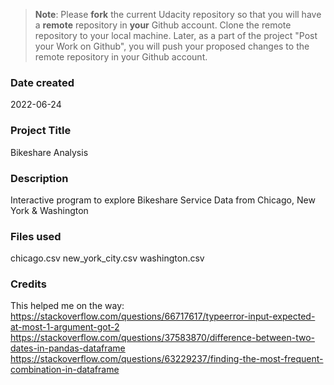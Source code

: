 >**Note**: Please **fork** the current Udacity repository so that you will have a **remote** repository in **your** Github account. Clone the remote repository to your local machine. Later, as a part of the project "Post your Work on Github", you will push your proposed changes to the remote repository in your Github account.

### Date created
2022-06-24

### Project Title
Bikeshare Analysis

### Description
Interactive program to explore Bikeshare Service Data from Chicago, New York & Washington

### Files used
chicago.csv
new_york_city.csv
washington.csv

### Credits
This helped me on the way:
https://stackoverflow.com/questions/66717617/typeerror-input-expected-at-most-1-argument-got-2
https://stackoverflow.com/questions/37583870/difference-between-two-dates-in-pandas-dataframe
https://stackoverflow.com/questions/63229237/finding-the-most-frequent-combination-in-dataframe